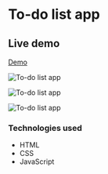 # To-do list app

## Live demo
[Demo](https://to-do-app-html.netlify.app/)

![To-do list app](https://res.cloudinary.com/dgm9zfiuo/image/upload/v1698793672/Portfolio%20projects/view_1_hticdy.png)

![To-do list app](https://res.cloudinary.com/dgm9zfiuo/image/upload/v1698793671/Portfolio%20projects/view_2_sq4uxk.png)

![To-do list app](https://res.cloudinary.com/dgm9zfiuo/image/upload/v1698793675/Portfolio%20projects/view_3_wgtglk.png)  

### Technologies used
* HTML
* CSS
* JavaScript
